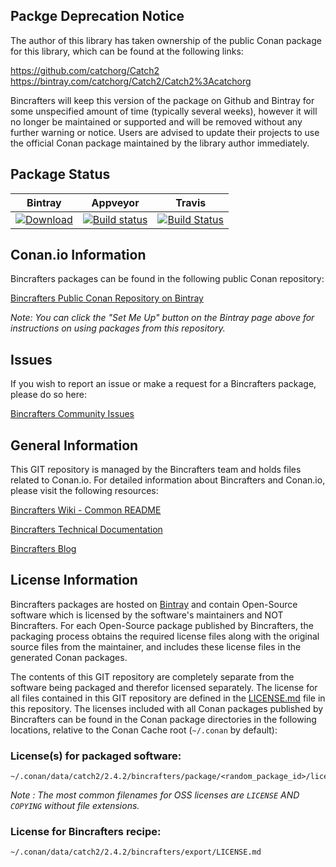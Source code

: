 ## Packge Deprecation Notice

The author of this library has taken ownership of the public Conan package for this library, which can be found at the following links:

https://github.com/catchorg/Catch2
https://bintray.com/catchorg/Catch2/Catch2%3Acatchorg

Bincrafters will keep this version of the package on Github and Bintray for some unspecified amount of time (typically several weeks), however it will no longer be maintained or supported and will be removed without any further warning or notice. Users are advised to update their projects to use the official Conan package maintained by the library author immediately.


## Package Status

| Bintray | Appveyor | Travis |
|---------|-----------|--------|
|[![Download](https://api.bintray.com/packages/bincrafters/public-conan/catch2%3Abincrafters/images/download.svg)](https://bintray.com/bincrafters/public-conan/catch2%3Abincrafters/_latestVersion)|[![Build status](https://ci.appveyor.com/api/projects/status/github/bincrafters/conan-catch2?svg=true)](https://ci.appveyor.com/project/BinCrafters/conan-catch2)|[![Build Status](https://travis-ci.org/bincrafters/conan-catch2.svg)](https://travis-ci.org/bincrafters/conan-catch2)|

## Conan.io Information

Bincrafters packages can be found in the following public Conan repository:

[Bincrafters Public Conan Repository on Bintray](https://bintray.com/bincrafters/public-conan)

*Note: You can click the "Set Me Up" button on the Bintray page above for instructions on using packages from this repository.*

## Issues

If you wish to report an issue or make a request for a Bincrafters package, please do so here:

[Bincrafters Community Issues](https://github.com/bincrafters/community/issues)

## General Information

This GIT repository is managed by the Bincrafters team and holds files related to Conan.io.  For detailed information about Bincrafters and Conan.io, please visit the following resources:

[Bincrafters Wiki - Common README](https://github.com/bincrafters/community/wiki/Common-README.md)

[Bincrafters Technical Documentation](http://bincrafters.readthedocs.io/en/latest/)

[Bincrafters Blog](https://bincrafters.github.io)

## License Information

Bincrafters packages are hosted on [Bintray](https://bintray.com) and contain Open-Source software which is licensed by the software's maintainers and NOT Bincrafters.  For each Open-Source package published by Bincrafters, the packaging process obtains the required license files along with the original source files from the maintainer, and includes these license files in the generated Conan packages.

The contents of this GIT repository are completely separate from the software being packaged and therefor licensed separately.  The license for all files contained in this GIT repository are defined in the [LICENSE.md](LICENSE.md) file in this repository.  The licenses included with all Conan packages published by Bincrafters can be found in the Conan package directories in the following locations, relative to the Conan Cache root (`~/.conan` by default):

### License(s) for packaged software:

    ~/.conan/data/catch2/2.4.2/bincrafters/package/<random_package_id>/licenses/LICENSE.txt

*Note :   The most common filenames for OSS licenses are `LICENSE` AND `COPYING` without file extensions.*

### License for Bincrafters recipe:

    ~/.conan/data/catch2/2.4.2/bincrafters/export/LICENSE.md
